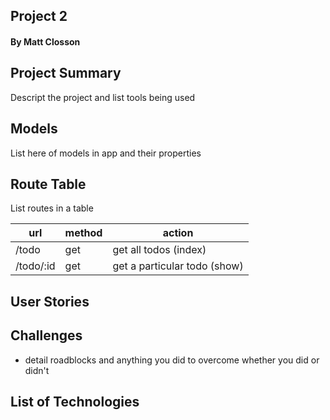 ## Project 2
#### By Matt Closson

## Project Summary

Descript the project and list tools being used

## Models

List here of models in app and their properties

## Route Table

List routes in a table

| url | method | action |
|-----|--------|--------|
| /todo | get | get all todos (index)|
| /todo/:id | get | get a particular todo (show)|

## User Stories

## Challenges

- detail roadblocks and anything you did to overcome whether you did or didn't

## List of Technologies